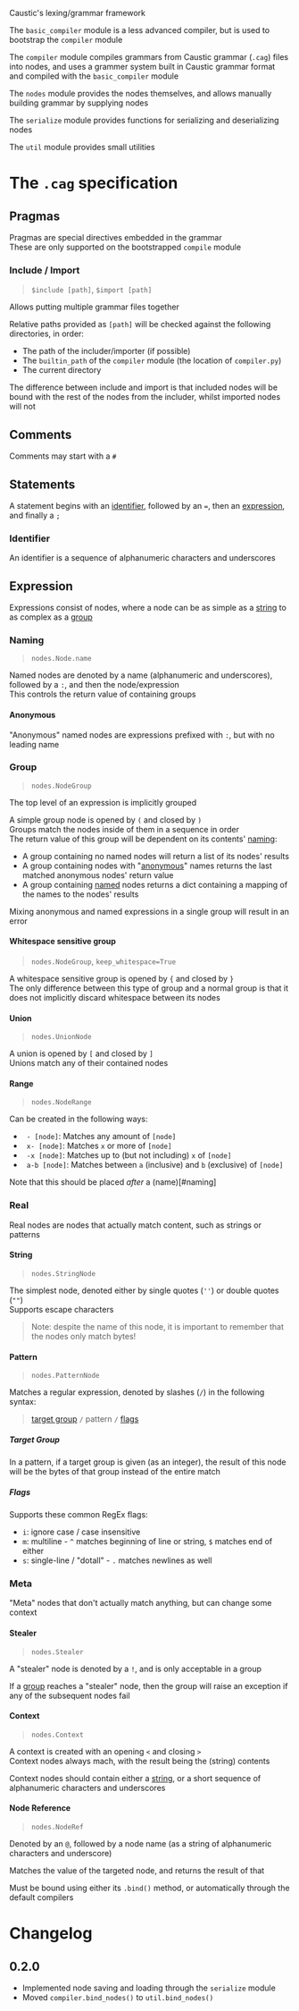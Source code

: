 Caustic's lexing/grammar framework

The `basic_compiler` module is a less advanced compiler, but is used to
bootstrap the `compiler` module

The `compiler` module compiles grammars from Caustic grammar (`.cag`) files into nodes,
and uses a grammer system built in Caustic grammar format and compiled with the `basic_compiler` module

The `nodes` module provides the nodes themselves, and allows manually building grammar by
supplying nodes

The `serialize` module provides functions for serializing and deserializing nodes

The `util` module provides small utilities

# The `.cag` specification

## Pragmas
Pragmas are special directives embedded in the grammar  
These are only supported on the bootstrapped `compile` module

### Include / Import
> `$include [path]`, `$import [path]`

Allows putting multiple grammar files together

Relative paths provided as `[path]` will be checked against the following
directories, in order:
- The path of the includer/importer (if possible)
- The `builtin_path` of the `compiler` module (the location of `compiler.py`)
- The current directory

The difference between include and import is that included nodes will be bound
with the rest of the nodes from the includer, whilst imported nodes will not

## Comments
Comments may start with a `#`

## Statements
A statement begins with an [identifier](#identifier), followed by an `=`,
then an [expression](#expression), and finally a `;`

### Identifier
An identifier is a sequence of alphanumeric characters and underscores

## Expression
Expressions consist of nodes, where a node can be as simple as a [string](#string) to as complex as a [group](#group)

### Naming
> `nodes.Node.name`

Named nodes are denoted by a name (alphanumeric and underscores), followed
by a `:`, and then the node/expression  
This controls the return value of containing groups

#### Anonymous
"Anonymous" named nodes are expressions prefixed with `:`, but with
no leading name

### Group
> `nodes.NodeGroup`

The top level of an expression is implicitly grouped

A simple group node is opened by `(` and closed by `)`  
Groups match the nodes inside of them in a sequence in order  
The return value of this group will be dependent on its contents' [naming](#naming):

- A group containing no named nodes will return a list of its nodes' results
- A group containing nodes with "[anonymous](#anonymous)" names returns the last matched anonymous nodes' return value
- A group containing [named](#naming) nodes returns a dict containing a mapping of the names to the nodes' results

Mixing anonymous and named expressions in a single group will result in an error

#### Whitespace sensitive group
> `nodes.NodeGroup`, `keep_whitespace=True`

A whitespace sensitive group is opened by `{` and closed by `}`  
The only difference between this type of group and a normal group is that it does not implicitly
discard whitespace between its nodes

#### Union
> `nodes.UnionNode`

A union is opened by `[` and closed by `]`  
Unions match any of their contained nodes

#### Range
> `nodes.NodeRange`

Can be created in the following ways:
- ` - [node]`: Matches any amount of `[node]`
- ` x- [node]`: Matches `x` or more of `[node]`
- ` -x [node]`: Matches up to (but not including) `x` of `[node]`
- ` a-b [node]`: Matches between `a` (inclusive) and `b` (exclusive) of `[node]`

Note that this should be placed *after* a (name)[#naming]

### Real
Real nodes are nodes that actually match content, such as strings or patterns

#### String
> `nodes.StringNode`

The simplest node, denoted either by single quotes (`''`) or double quotes (`""`)  
Supports escape characters

> Note: despite the name of this node, it is important to remember that the nodes only match bytes!

#### Pattern
> `nodes.PatternNode`

Matches a regular expression, denoted by slashes (`/`) in the following syntax:  
> [target group](#target-group) `/` pattern `/` [flags](#flags)

##### Target Group
In a pattern, if a target group is given (as an integer), the result of this
node will be the bytes of that group instead of the entire match

##### Flags
Supports these common RegEx flags:
- `i`: ignore case / case insensitive
- `m`: multiline - `^` matches beginning of line or string, `$` matches end of either
- `s`: single-line / "dotall" - `.` matches newlines as well

### Meta
"Meta" nodes that don't actually match anything, but can change some context

#### Stealer
> `nodes.Stealer`

A "stealer" node is denoted by a `!`, and is only acceptable in a group

If a [group](#group) reaches a "stealer" node, then the group will raise an exception
if any of the subsequent nodes fail

#### Context
> `nodes.Context`

A context is created with an opening `<` and closing `>`  
Context nodes always mach, with the result being the (string) contents

Context nodes should contain either a [string](#string),
or a short sequence of alphanumeric characters and underscores

#### Node Reference
> `nodes.NodeRef`

Denoted by an `@`, followed by a node name (as a string of alphanumeric characters and underscore)

Matches the value of the targeted node, and returns the result of that

Must be bound using either its `.bind()` method, or automatically through the
default compilers


# Changelog

## 0.2.0
- Implemented node saving and loading through the `serialize` module
- Moved `compiler.bind_nodes()` to `util.bind_nodes()`
